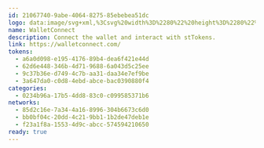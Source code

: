 ```yaml
---
id: 21067740-9abe-4064-8275-85ebebea51dc
logo: data:image/svg+xml,%3Csvg%20width%3D%2280%22%20height%3D%2280%22%20viewBox%3D%220%200%2080%2080%22%20fill%3D%22none%22%20xmlns%3D%22http%3A%2F%2Fwww.w3.org%2F2000%2Fsvg%22%3E%0A%3Cg%20opacity%3D%220.35%22%20filter%3D%22url(%23filter0_f_209_1792)%22%3E%0A%3Cpath%20d%3D%22M29.6218%2025.666C37.2871%2018.1113%2049.7136%2018.1113%2057.3787%2025.666L58.3003%2026.5759C58.3912%2026.6647%2058.4635%2026.771%2058.5129%2026.8884C58.5624%2027.0059%2058.5879%2027.1322%2058.5879%2027.2598C58.5879%2027.3874%2058.5624%2027.5135%2058.5129%2027.631C58.4635%2027.7486%2058.3912%2027.8549%2058.3003%2027.9437L55.1446%2031.0541C55.0515%2031.1448%2054.9273%2031.1955%2054.7979%2031.1955C54.6685%2031.1955%2054.5441%2031.1448%2054.4512%2031.0541L53.1818%2029.8025C47.8341%2024.5324%2039.1652%2024.5324%2033.8187%2029.8025L32.459%2031.1429C32.3661%2031.2336%2032.2417%2031.2843%2032.1123%2031.2843C31.9828%2031.2843%2031.8585%2031.2336%2031.7655%2031.1429L28.6088%2028.0312C28.5178%2027.9424%2028.4457%2027.8361%2028.3964%2027.7188C28.3472%2027.6014%2028.3217%2027.4753%2028.3217%2027.3479C28.3217%2027.2205%2028.3472%2027.0944%2028.3964%2026.977C28.4457%2026.8596%2028.5178%2026.7533%2028.6088%2026.6645L29.6218%2025.666ZM63.9052%2032.0989L66.7129%2034.8676C66.8039%2034.9564%2066.876%2035.0627%2066.9253%2035.18C66.9745%2035.2974%2067%2035.4235%2067%2035.5509C67%2035.6783%2066.9745%2035.8044%2066.9253%2035.9218C66.876%2036.0392%2066.8039%2036.1455%2066.7129%2036.2343L54.0491%2048.7168C53.8633%2048.8981%2053.6146%2048.9995%2053.3557%2048.9995C53.0969%2048.9995%2052.8483%2048.8981%2052.6623%2048.7168L43.6737%2039.8583C43.6273%2039.813%2043.5651%2039.7877%2043.5004%2039.7877C43.4356%2039.7877%2043.3735%2039.813%2043.327%2039.8583L34.3395%2048.7168C34.1535%2048.8985%2033.9046%2049%2033.6454%2049C33.3863%2049%2033.1374%2048.8985%2032.9514%2048.7168L20.2876%2036.2343C20.1967%2036.1455%2020.1242%2036.0392%2020.0748%2035.9216C20.0255%2035.8041%2020%2035.678%2020%2035.5504C20%2035.4228%2020.0255%2035.2965%2020.0748%2035.179C20.1242%2035.0616%2020.1967%2034.9553%2020.2876%2034.8665L23.0966%2032.0978C23.2824%2031.9165%2023.5311%2031.8152%2023.79%2031.8152C24.0489%2031.8152%2024.2974%2031.9165%2024.4834%2032.0978L33.472%2040.9575C33.5673%2041.0521%2033.7224%2041.0521%2033.8187%2040.9575L42.8062%2032.0989C42.9922%2031.9176%2043.241%2031.8163%2043.4996%2031.8163C43.7585%2031.8163%2044.0072%2031.9176%2044.1931%2032.0989L53.1818%2040.9575C53.2782%2041.0521%2053.4333%2041.0521%2053.5285%2040.9575L62.516%2032.0989C62.702%2031.9173%2062.951%2031.8157%2063.21%2031.8157C63.4692%2031.8157%2063.7194%2031.9173%2063.9052%2032.0989Z%22%20fill%3D%22%235194F7%22%2F%3E%0A%3C%2Fg%3E%0A%3Cpath%20d%3D%22M26.2124%2031.2752C33.5515%2024.2416%2045.4492%2024.2416%2052.7882%2031.2752L53.6705%2032.1224C53.7576%2032.2051%2053.8268%2032.304%2053.874%2032.4133C53.9215%2032.5228%2053.9459%2032.6403%2053.9459%2032.7591C53.9459%2032.8779%2053.9215%2032.9953%2053.874%2033.1048C53.8268%2033.2142%2053.7576%2033.3132%2053.6705%2033.3958L50.6491%2036.2918C50.56%2036.3762%2050.4411%2036.4234%2050.3171%2036.4234C50.1932%2036.4234%2050.0741%2036.3762%2049.9852%2036.2918L48.7698%2035.1264C43.6497%2030.2198%2035.3496%2030.2198%2030.2307%2035.1264L28.9288%2036.3745C28.8398%2036.4588%2028.7208%2036.5061%2028.5968%2036.5061C28.4729%2036.5061%2028.3538%2036.4588%2028.2649%2036.3745L25.2424%2033.4773C25.1554%2033.3947%2025.0863%2033.2957%2025.0391%2033.1864C24.992%2033.0771%2024.9676%2032.9597%2024.9676%2032.8411C24.9676%2032.7225%2024.992%2032.6051%2025.0391%2032.4958C25.0863%2032.3865%2025.1554%2032.2876%2025.2424%2032.2049L26.2124%2031.2752ZM59.0369%2037.2645L61.7252%2039.8422C61.8122%2039.9249%2061.8813%2040.0239%2061.9285%2040.1331C61.9756%2040.2424%2062%2040.3598%2062%2040.4784C62%2040.5971%2061.9756%2040.7145%2061.9285%2040.8238C61.8813%2040.933%2061.8122%2041.032%2061.7252%2041.1147L49.6003%2052.7364C49.4223%2052.9051%2049.1842%2052.9995%2048.9363%2052.9995C48.6885%2052.9995%2048.4505%2052.9051%2048.2724%2052.7364L39.6663%2044.4887C39.6218%2044.4466%2039.5623%2044.423%2039.5003%2044.423C39.4384%2044.423%2039.3788%2044.4466%2039.3344%2044.4887L30.7293%2052.7364C30.5512%2052.9055%2030.3129%2053%2030.0647%2053C29.8167%2053%2029.5784%2052.9055%2029.4003%2052.7364L17.2754%2041.1147C17.1883%2041.032%2017.1189%2040.933%2017.0717%2040.8236C17.0244%2040.7141%2017%2040.5967%2017%2040.4779C17%2040.3592%2017.0244%2040.2416%2017.0717%2040.1321C17.1189%2040.0228%2017.1883%2039.9239%2017.2754%2039.8412L19.9648%2037.2635C20.1427%2037.0947%2020.3809%2037.0003%2020.6287%2037.0003C20.8766%2037.0003%2021.1146%2037.0947%2021.2927%2037.2635L29.8987%2045.5121C29.9899%2045.6002%2030.1384%2045.6002%2030.2307%2045.5121L38.8357%2037.2645C39.0138%2037.0957%2039.252%2037.0014%2039.4997%2037.0014C39.7475%2037.0014%2039.9857%2037.0957%2040.1636%2037.2645L48.7698%2045.5121C48.8621%2045.6002%2049.0106%2045.6002%2049.1018%2045.5121L57.7068%2037.2645C57.8849%2037.0954%2058.1233%2037.0009%2058.3713%2037.0009C58.6195%2037.0009%2058.859%2037.0954%2059.0369%2037.2645Z%22%20fill%3D%22%235194F7%22%2F%3E%0A%3Cdefs%3E%0A%3Cfilter%20id%3D%22filter0_f_209_1792%22%20x%3D%227%22%20y%3D%227%22%20width%3D%2273%22%20height%3D%2255%22%20filterUnits%3D%22userSpaceOnUse%22%20color-interpolation-filters%3D%22sRGB%22%3E%0A%3CfeFlood%20flood-opacity%3D%220%22%20result%3D%22BackgroundImageFix%22%2F%3E%0A%3CfeBlend%20mode%3D%22normal%22%20in%3D%22SourceGraphic%22%20in2%3D%22BackgroundImageFix%22%20result%3D%22shape%22%2F%3E%0A%3CfeGaussianBlur%20stdDeviation%3D%226.5%22%20result%3D%22effect1_foregroundBlur_209_1792%22%2F%3E%0A%3C%2Ffilter%3E%0A%3C%2Fdefs%3E%0A%3C%2Fsvg%3E%0A
name: WalletConnect
description: Connect the wallet and interact with stTokens.
link: https://walletconnect.com/
tokens:
  - a6a0d098-e195-4176-89b4-dea6f421e44d
  - 62d6e448-346b-4d71-9688-6a043d5c25ee
  - 9c37b36e-d749-4c7b-aa31-daa34e7ef9be
  - 3a647da0-c0d8-4ebd-abce-bac0390880f4
categories:
  - 0234b96a-17b5-4dd8-83c0-c099585371b6
networks:
  - 85d2c16e-7a34-4a16-8996-304b6673c6d0
  - bb0bf04c-20dd-4c21-9bb1-1b2de47deb1e
  - f23a1f8a-1553-4d9c-abcc-574594210650
ready: true
---
```

